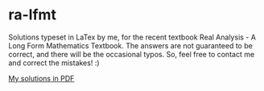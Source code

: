 # ra-lfmt
Solutions typeset in LaTex by me, for the recent textbook Real Analysis - A Long Form Mathematics Textbook. The answers are not guaranteed to be correct, and there will be the occasional typos. So, feel free to contact me and correct the mistakes! :) 

[My solutions in PDF](https://github.com/orbhandari/ra-lfmt/blob/main/main.pdf)
